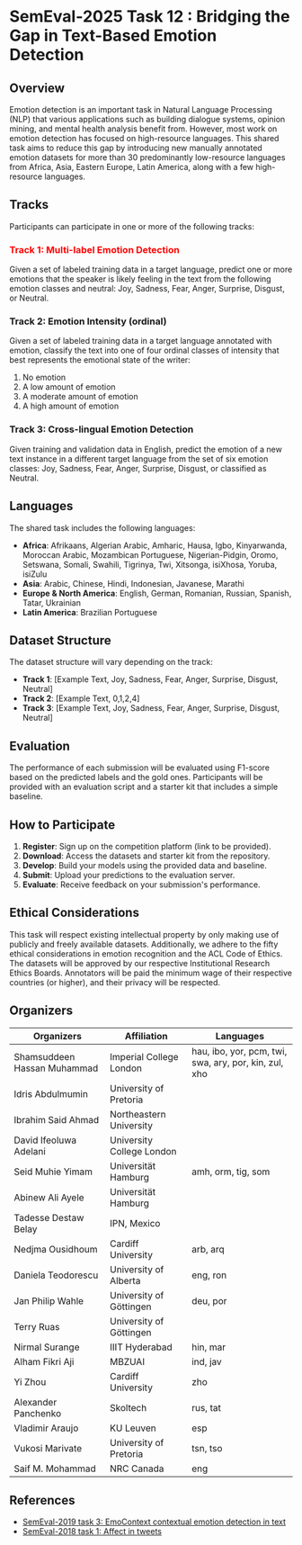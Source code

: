 # SemEval-2025 Task 12 : Bridging the Gap in Text-Based Emotion Detection

## Overview

Emotion detection is an important task in Natural Language Processing (NLP) that various applications such as building dialogue systems, opinion mining, and mental health analysis benefit from. However, most work on emotion detection has focused on high-resource languages. This shared task aims to reduce this gap by introducing new manually annotated emotion datasets for more than 30 predominantly low-resource languages from Africa, Asia, Eastern Europe, Latin America, along with a few high-resource languages.

## Tracks

Participants can participate in one or more of the following tracks:


### <span style="color:red">Track 1: Multi-label Emotion Detection</span>


Given a set of labeled training data in a target language, predict one or more emotions that the speaker is likely feeling in the text from the following emotion classes and neutral: Joy, Sadness, Fear, Anger, Surprise, Disgust, or Neutral.

### Track 2: Emotion Intensity (ordinal)

Given a set of labeled training data in a target language annotated with emotion, classify the text into one of four ordinal classes of intensity that best represents the emotional state of the writer:
1. No emotion
2. A low amount of emotion
3. A moderate amount of emotion
4. A high amount of emotion

### Track 3: Cross-lingual Emotion Detection

Given training and validation data in English, predict the emotion of a new text instance in a different target language from the set of six emotion classes: Joy, Sadness, Fear, Anger, Surprise, Disgust, or classified as Neutral.

## Languages

The shared task includes the following languages:

- **Africa**: Afrikaans, Algerian Arabic, Amharic, Hausa, Igbo, Kinyarwanda, Moroccan Arabic, Mozambican Portuguese, Nigerian-Pidgin, Oromo, Setswana, Somali, Swahili, Tigrinya, Twi, Xitsonga, isiXhosa, Yoruba, isiZulu
- **Asia**: Arabic, Chinese, Hindi, Indonesian, Javanese, Marathi
- **Europe & North America**: English, German, Romanian, Russian, Spanish, Tatar, Ukrainian
- **Latin America**: Brazilian Portuguese


## Dataset Structure

The dataset structure will vary depending on the track:

- **Track 1**: [Example Text, Joy, Sadness, Fear, Anger, Surprise, Disgust, Neutral]
- **Track 2**: [Example Text, 0,1,2,4]
- **Track 3**: [Example Text, Joy, Sadness, Fear, Anger, Surprise, Disgust, Neutral]

## Evaluation

The performance of each submission will be evaluated using F1-score based on the predicted labels and the gold ones. Participants will be provided with an evaluation script and a starter kit that includes a simple baseline.

## How to Participate

1. **Register**: Sign up on the competition platform (link to be provided).
2. **Download**: Access the datasets and starter kit from the repository.
3. **Develop**: Build your models using the provided data and baseline.
4. **Submit**: Upload your predictions to the evaluation server.
5. **Evaluate**: Receive feedback on your submission's performance.

## Ethical Considerations

This task will respect existing intellectual property by only making use of publicly and freely available datasets. Additionally, we adhere to the fifty ethical considerations in emotion recognition and the ACL Code of Ethics. The datasets will be approved by our respective Institutional Research Ethics Boards. Annotators will be paid the minimum wage of their respective countries (or higher), and their privacy will be respected.


## Organizers

| Organizers                   | Affiliation                 | Languages                                |
|------------------------------|-----------------------------|------------------------------------------|
| Shamsuddeen Hassan Muhammad  | Imperial College London     | hau, ibo, yor, pcm, twi, swa, ary, por, kin, zul, xho |
| Idris Abdulmumin             | University of Pretoria      |                                          |
| Ibrahim Said Ahmad           | Northeastern University     |                                          |
| David Ifeoluwa Adelani       | University College London   |                                          |
| Seid Muhie Yimam             | Universität Hamburg         | amh, orm, tig, som                       |
| Abinew Ali Ayele             | Universität Hamburg         |                                          |
| Tadesse Destaw Belay         | IPN, Mexico                 |                                          |
| Nedjma Ousidhoum             | Cardiff University          | arb, arq                                 |
| Daniela Teodorescu           | University of Alberta       | eng, ron                                 |
| Jan Philip Wahle             | University of Göttingen     | deu, por                                 |
| Terry Ruas                   | University of Göttingen     |                                          |
| Nirmal Surange               | IIIT Hyderabad              | hin, mar                                 |
| Alham Fikri Aji              | MBZUAI                      | ind, jav                                 |
| Yi Zhou                      | Cardiff University          | zho                                      |
| Alexander Panchenko          | Skoltech                    | rus, tat                                 |
| Vladimir Araujo              | KU Leuven                   | esp                                      |
| Vukosi Marivate              | University of Pretoria      | tsn, tso                                 |
| Saif M. Mohammad             | NRC Canada                  | eng                                      |

## References

- [SemEval-2019 task 3: EmoContext contextual emotion detection in text](https://doi.org/10.18653/v1/S19-2005)
- [SemEval-2018 task 1: Affect in tweets](https://doi.org/10.18653/v1/S18-1001)
